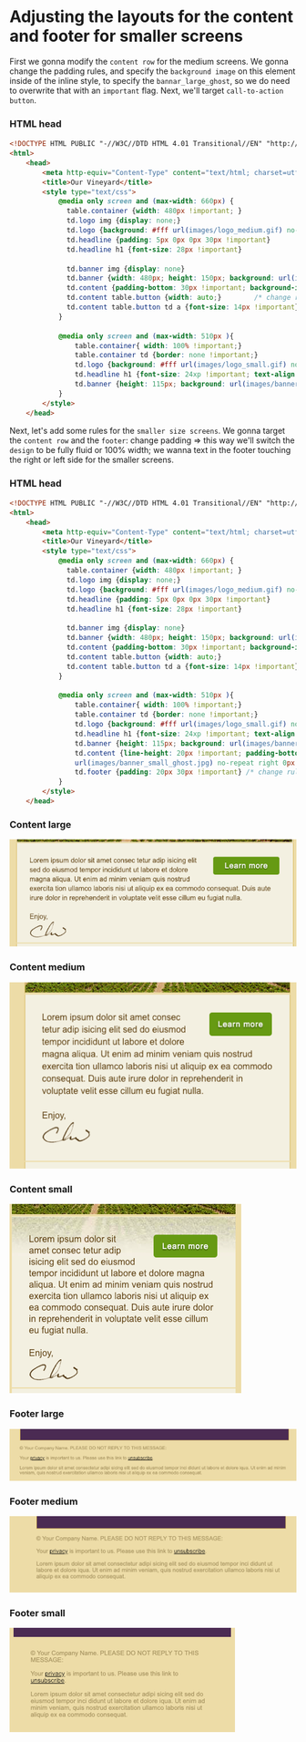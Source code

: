 # Adjusting the layouts for the content and footer for smaller screens

First we gonna modify the `content row` for the medium screens. We gonna change the padding rules, and specify the `background image` on this element inside of the inline style, to specify the `bannar_large_ghost`, so we do need to overwrite that with an `important` flag. Next, we'll target `call-to-action button`.

### HTML head
```html
<!DOCTYPE HTML PUBLIC "-//W3C//DTD HTML 4.01 Transitional//EN" "http://www.w3.org/TR/html4/loose.dtd">
<html>
	<head>
		<meta http-equiv="Content-Type" content="text/html; charset=utf-8">
		<title>Our Vineyard</title>
		<style type="text/css">
			@media only screen and (max-width: 660px) {
              table.container {width: 480px !important; }
			  td.logo img {display: none;}
			  td.logo {background: #fff url(images/logo_medium.gif) no-repeat 10px 10px; height: 45px }
			  td.headline {padding: 5px 0px 0px 30px !important}
			  td.headline h1 {font-size: 28px !important}

			  td.banner img {display: none}
			  td.banner {width: 480px; height: 150px; background: url(images/banner_medium.jpg) no-repeat 0px 0px;}
              td.content {padding-bottom: 30px !important; background-image: url(images/banner_medium_ghost.jpg) !important;}            /* change rules for the content*/
			  td.content table.button {width: auto;}        /* change rules for the call-to-action button*/
			  td.content table.button td a {font-size: 14px !important}  /* change rules for the call-to-action button*/
			}

			@media only screen and (max-width: 510px ){
				table.container{ width: 100% !important;}
				table.container td {border: none !important;}
				td.logo {background: #fff url(images/logo_small.gif) no-repeat center 10px; height: 32px}
				td.headline h1 {font-size: 24xp !important; text-align: center;}
				td.banner {height: 115px; background: url(images/banner_small.jpg) no-repeat right 0px;}
			}
		</style>
    </head>	
```

Next, let's add some rules for the `smaller size screens`. We gonna target the `content row` and the `footer`: change padding => this way we'll switch the `design` to be fully fluid or 100% width; we wanna text in the footer touching the right or left side for the smaller screens. 

### HTML head
```html
<!DOCTYPE HTML PUBLIC "-//W3C//DTD HTML 4.01 Transitional//EN" "http://www.w3.org/TR/html4/loose.dtd">
<html>
	<head>
		<meta http-equiv="Content-Type" content="text/html; charset=utf-8">
		<title>Our Vineyard</title>
		<style type="text/css">
			@media only screen and (max-width: 660px) {
              table.container {width: 480px !important; }
			  td.logo img {display: none;}
			  td.logo {background: #fff url(images/logo_medium.gif) no-repeat 10px 10px; height: 45px }
			  td.headline {padding: 5px 0px 0px 30px !important}
			  td.headline h1 {font-size: 28px !important}

			  td.banner img {display: none}
			  td.banner {width: 480px; height: 150px; background: url(images/banner_medium.jpg) no-repeat 0px 0px;}
              td.content {padding-bottom: 30px !important; background-image: url(images/banner_medium_ghost.jpg) no-repeat !important;}
			  td.content table.button {width: auto;}
			  td.content table.button td a {font-size: 14px !important}
			}

			@media only screen and (max-width: 510px ){
				table.container{ width: 100% !important;}
				table.container td {border: none !important;}
				td.logo {background: #fff url(images/logo_small.gif) no-repeat center 10px; height: 32px}
				td.headline h1 {font-size: 24xp !important; text-align: center;}
				td.banner {height: 115px; background: url(images/banner_small.jpg) no-repeat right 0px;}
				td.content {line-height: 20px !important; padding-bottom: 10px !important; background: #f5f2e5 
				url(images/banner_small_ghost.jpg) no-repeat right 0px !important}  /* change rules for the content row*/
				td.footer {padding: 20px 30px !important} /* change rules for the footer*/
			}
		</style>
    </head>	
```

### Content large
![content-large](../content-large.png)

### Content medium
![content-medium](../content-medium.png)

### Content small
![content-medium](../content-small.png)

### Footer large
![footer-large](../footer-large.png)

### Footer medium
![footer-medium](../footer-medium.png)

### Footer small
![footer-medium](../footer-small.png)